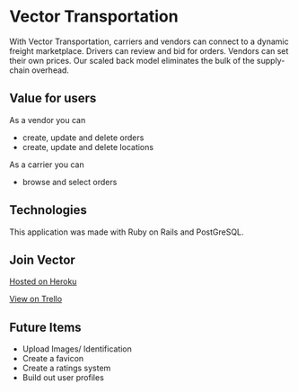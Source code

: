 # Vector Transportation

With Vector Transportation, carriers and vendors can connect to a dynamic freight marketplace. Drivers can review and bid for orders. Vendors can set their own prices. Our scaled back model eliminates the bulk of the supply-chain overhead.


## Value for users

As a vendor you can
* create, update and delete orders
* create, update and delete locations

As a carrier you can
* browse and select orders

## Technologies 
This application was made with Ruby on Rails and PostGreSQL.

## Join Vector
[Hosted on Heroku](https://wdi-vector.herokuapp.com)



[View on Trello](https://trello.com/b/7AGGP0r6)

## Future Items

* Upload Images/ Identification
* Create a favicon
* Create a ratings system
* Build out user profiles
